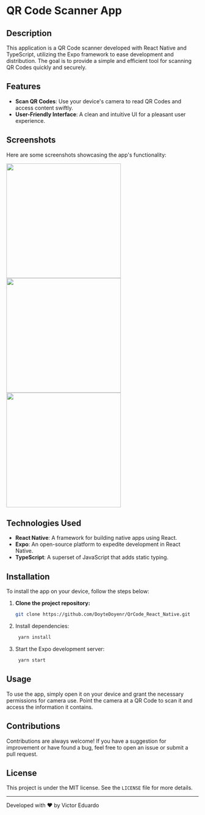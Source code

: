 # QR Code Scanner App

## Description

This application is a QR Code scanner developed with React Native and TypeScript, utilizing the Expo framework to ease development and distribution. The goal is to provide a simple and efficient tool for scanning QR Codes quickly and securely.

## Features

- **Scan QR Codes**: Use your device's camera to read QR Codes and access content swiftly.
- **User-Friendly Interface**: A clean and intuitive UI for a pleasant user experience.

## Screenshots
Here are some screenshots showcasing the app's functionality:

<p float="left">
  <img src="https://github.com/DoyteDoyenr/QrCode_React_Native/assets/83921750/0b34fed6-2bab-4b32-90c6-e94830db8440" width="300" />
  <img src="https://github.com/DoyteDoyenr/QrCode_React_Native/assets/83921750/efba45de-db49-465f-86e6-a6ebe1c1a4ca" width="300" /> 
  <img src="https://github.com/DoyteDoyenr/QrCode_React_Native/assets/83921750/43eda100-0805-48d3-bc63-a8f6428eef71" width="300" />
</p>

## Technologies Used

- **React Native**: A framework for building native apps using React.
- **Expo**: An open-source platform to expedite development in React Native.
- **TypeScript**: A superset of JavaScript that adds static typing.

## Installation

To install the app on your device, follow the steps below:

1. **Clone the project repository:**
   
   ```bash
   git clone https://github.com/DoyteDoyenr/QrCode_React_Native.git

3. Install dependencies:
   
   ```bash
    yarn install

5. Start the Expo development server:
   
   ```bash
    yarn start

## Usage

To use the app, simply open it on your device and grant the necessary permissions for camera use. Point the camera at a QR Code to scan it and access the information it contains.

## Contributions

Contributions are always welcome! If you have a suggestion for improvement or have found a bug, feel free to open an issue or submit a pull request.

## License

This project is under the MIT license. See the `LICENSE` file for more details.

---

Developed with ❤️ by Victor Eduardo


